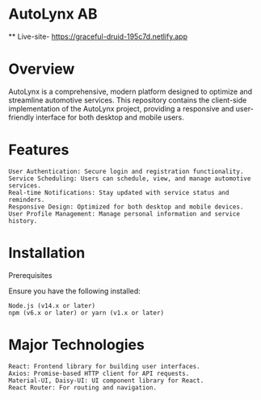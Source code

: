 # AutoLynx AB

** Live-site- https://graceful-druid-195c7d.netlify.app

# Overview

AutoLynx is a comprehensive, modern platform designed to optimize and streamline automotive services. This repository contains the client-side implementation of the AutoLynx project, providing a responsive and user-friendly interface for both desktop and mobile users.


# Features

    User Authentication: Secure login and registration functionality.
    Service Scheduling: Users can schedule, view, and manage automotive services.
    Real-time Notifications: Stay updated with service status and reminders.
    Responsive Design: Optimized for both desktop and mobile devices.
    User Profile Management: Manage personal information and service history.

# Installation
Prerequisites

Ensure you have the following installed:

    Node.js (v14.x or later)
    npm (v6.x or later) or yarn (v1.x or later)


# Major Technologies

    React: Frontend library for building user interfaces.
    Axios: Promise-based HTTP client for API requests.
    Material-UI, Daisy-UI: UI component library for React.
    React Router: For routing and navigation.


